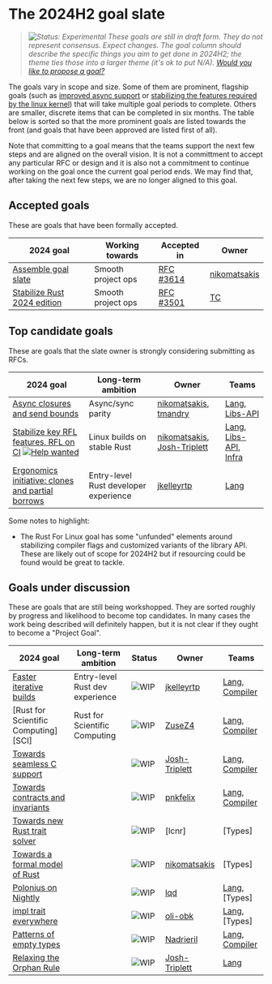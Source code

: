 # The 2024H2 goal slate

> *![Status: Experimental](https://img.shields.io/badge/Status-Experimental-yellow) These goals are still in draft form. They do not represent consensus. Expect changes. The goal column should describe the specific things you aim to get done in 2024H2; the theme ties those into a larger theme (it's ok to put N/A). [Would you like to propose a goal?](../how_to/propose_a_goal.md)*

The goals vary in scope and size. Some of them are prominent, flagship goals (such as [improved async support][AFE] or [stabilizing the features required by the linux kernel][LK]) that will take multiple goal periods to complete. Others are smaller, discrete items that can be completed in six months. The table below is sorted so that the more prominent goals are listed towards the front (and goals that have been approved are listed first of all).

Note that committing to a goal means that the teams support the next few steps and are aligned on the overall vision. It is not a committment to accept any particular RFC or design and it is also not a commitment to continue working on the goal once the current goal period ends. We may find that, after taking the next few steps, we are no longer aligned to this goal.

## Accepted goals

These are goals that have been formally accepted.

| 2024 goal                            | Working towards    | Accepted in   | Owner            |
| ------------------------------------ | ------------------ | ------------- | ---------------- |
| [Assemble goal slate][AGS]           | Smooth project ops | [RFC #3614][] | [nikomatsakis][] |
| [Stabilize Rust 2024 edition][R2024] | Smooth project ops | [RFC #3501][] | [TC][]           |

[RFC #3614]: https://github.com/rust-lang/rfcs/pull/3614
[RFC #3501]: https://rust-lang.github.io/rfcs/3501-edition-2024.html

## Top candidate goals

These are goals that the slate owner is strongly considering submitting as RFCs.

| 2024 goal                                                         | Long-term ambition                    | Owner                               | Teams                       |
| ----------------------------------------------------------------- | ------------------------------------- | ----------------------------------- | --------------------------- |
| [Async closures and send bounds][AFE]                             | Async/sync parity                     | [nikomatsakis][], [tmandry][]       | [Lang], [Libs-API]          |
| [Stabilize key RFL features, RFL on CI][LK] [![Help wanted]][LKH] | Linux builds on stable Rust           | [nikomatsakis][], [Josh-Triplett][] | [Lang], [Libs-API], [Infra] |
| [Ergonomics initiative: clones and partial borrows][EI]           | Entry-level Rust developer experience | [jkelleyrtp][]                      | [Lang]                      |

Some notes to highlight:

* The Rust For Linux goal has some "unfunded" elements around stabilizing compiler flags and customized variants of the library API. These are likely out of scope for 2024H2 but if resourcing could be found would be great to tackle.

## Goals under discussion

These are goals that are still being workshopped. They are sorted roughly by progress and likelihood to become top candidates.
In many cases the work being described will definitely happen, but it is not clear if they ought to become a "Project Goal".

| 2024 goal                              | Long-term ambition              | Status      | Owner             | Teams              |
| -------------------------------------- | ------------------------------- | ----------- | ----------------- | ------------------ |
| [Faster iterative builds][FIB]         | Entry-level Rust dev experience | ![WIP][wip] | [jkelleyrtp][]    | [Lang], [Compiler] |
| [Rust for Scientific Computing][SCI]         | Rust for Scientific Computing | ![WIP][wip] | [ZuseZ4][]    | [Lang], [Compiler] |
| [Towards seamless C support][SCS]      |                                 | ![WIP][wip] | [Josh-Triplett][] | [Lang], [Compiler] |
| [Towards contracts and invariants][CI] |                                 | ![WIP][wip] | [pnkfelix]        | [Lang], [Compiler] |
| [Towards new Rust trait solver][NTS]   |                                 | ![WIP][wip] | [lcnr]            | [Types]            |
| [Towards a formal model of Rust][AMF]  |                                 | ![WIP][wip] | [nikomatsakis]    | [Types]            |
| [Polonius on Nightly][NBNLB]           |                                 | ![WIP][wip] | [lqd]             | [Lang], [Types]    |
| [impl trait everywhere][ITE]           |                                 | ![WIP][wip] | [oli-obk]         | [Lang], [Types]    |
| [Patterns of empty types][PET]         |                                 | ![WIP][wip] | [Nadrieril]       | [Lang], [Compiler] |
| [Relaxing the Orphan Rule][RTOR]       |                                 | ![WIP][wip] | [Josh-Triplett][] | [Lang]             |

[EI]: ./ergonomics-initiative.md
[FIB]: ./faster-iterative-builds.md
[AFE]: ./async_fn_everywhere.md
[LK]: ./rfl_stable.md
[LKH]: ./rfl_stable.md#ownership-and-other-resources
[SCS]: ./Seamless-C-Support.md
[CI]: ./Contracts-and-invariants.md
[NTS]: ./New-trait-solver.md
[AMF]: ./a-mir-formality.md
[AGS]: ./Project-goal-slate.md
[R2024]: ./Rust-2024-Edition.md
[NBNLB]: ./Polonius.md
[PET]: ./Patterns-of-empty-types.md
[RTOR]: ./Relaxing-the-Orphan-Rule.md
[ITE]: ./Impl-trait-everywhere.md
[HLR]: ./higher-level-rust.md

[Intrusive linked lists]: ./Intrusive-linked-lists.md
[Fallible allocation]: ./Fallible-allocation.md
[Intrusive linked lists]: ./Intrusive-linked-lists.md

[own]: https://img.shields.io/badge/Owner%20Needed-blue

[acc]: https://img.shields.io/badge/Accepted-green
[prov]: https://img.shields.io/badge/Provisional-yellow
[wip]: https://img.shields.io/badge/WIP-yellow

[Compiler]: https://www.rust-lang.org/governance/teams/compiler
[Lang]: https://www.rust-lang.org/governance/teams/lang
[LC]: https://www.rust-lang.org/governance/teams/leadership-council
[Libs-API]: https://www.rust-lang.org/governance/teams/library#team-libs-api
[Infra]: https://www.rust-lang.org/governance/teams/infra

[compiler-errors]: https://github.com/compiler-errors
[lqd]: https://github.com/lqd
[Nadrieril]: https://github.com/Nadrieril
[nikomatsakis]: https://github.com/nikomatsakis
[oli-obk]: https://github.com/oli-obk
[tmandry]: https://github.com/tmandry
[petrochenkov]: https://github.com/petrochenkov
[pnkfelix]: https://github.com/pnkfelix
[TC]: https://github.com/TC
[josh-triplett]: https://github.com/Josh-Triplett
[jkelleyrtp]: https://github.com/jkelleyrtp
[ZuseZ4]: https://github.com/ZuseZ4

[Help wanted]: https://img.shields.io/badge/Help%20wanted-blue
